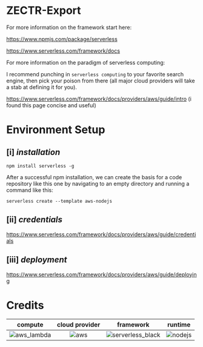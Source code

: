 
# ZECTR-Export

For more information on the framework start here: 

https://www.npmjs.com/package/serverless

https://www.serverless.com/framework/docs

For more information on the paradigm of serverless computing:

I recommend punching in `serverless computing` to your favorite search engine, then pick your poison from there (all major cloud providers will take a stab at defining it for you).

https://www.serverless.com/framework/docs/providers/aws/guide/intro (i found this page concise and useful)

# Environment Setup

## [i] *installation*

`npm install serverless -g`

After a successful npm installation, we can create the basis for a code repository like this one by navigating to an empty directory and running a command like this:

 `serverless create --template aws-nodejs`
 
 ## [ii] *credentials*
 
 https://www.serverless.com/framework/docs/providers/aws/guide/credentials
 
 ## [iii] *deployment*
 
 https://www.serverless.com/framework/docs/providers/aws/guide/deploying
 
 # Credits
 
 compute | cloud provider | framework | runtime
|:-:|:-:|:-:|:-:|
![aws_lambda](https://user-images.githubusercontent.com/23315099/217169987-179189bd-c863-4392-95b0-99275d1d1378.png) | ![aws](https://user-images.githubusercontent.com/23315099/217170017-23ae7f53-e3ff-4d01-8f4e-1cd277788fce.jpg) | ![serverless_black](https://user-images.githubusercontent.com/23315099/217173177-7a3bf90c-d07a-4db5-b6c4-3fdfe028a438.png) | ![nodejs](https://user-images.githubusercontent.com/23315099/217170033-406837a0-8a41-4a01-acc3-38a18b196a4f.png)
 
 
